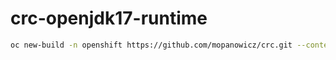 # crc-openjdk17-runtime

```bash
oc new-build -n openshift https://github.com/mopanowicz/crc.git --context-dir=s2i/crc-openjdk17-runtime --source-secret=crc-github --name=crc-openjdk17-runtime --to=crc-openjdk17-runtime:release
```

